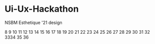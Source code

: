 # Ui-Ux-Hackathon
NSBM Esthetique '21 design 

8
9
10
11
12
13
14
15
16
17
18
19
20
21
22
23
24
25
26
27
28
29
30
31
32
3334
35
36





